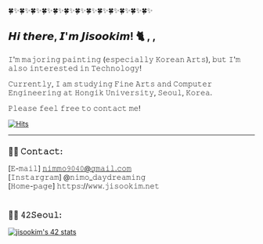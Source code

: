 🍀✨🍀✨🍀✨🍀✨🍀✨🍀✨🍀✨🍀✨🍀✨🍀✨🍀✨🍀✨🍀✨
## 𝙃𝙞 𝙩𝙝𝙚𝙧𝙚, 𝙄'𝙢 𝙅𝙞𝙨𝙤𝙤𝙠𝙞𝙢! 🐈‍ , ,


𝙸'𝚖 𝚖𝚊𝚓𝚘𝚛𝚒𝚗𝚐 𝚙𝚊𝚒𝚗𝚝𝚒𝚗𝚐 (𝚎𝚜𝚙𝚎𝚌𝚒𝚊𝚕𝚕𝚢 𝙺𝚘𝚛𝚎𝚊𝚗 𝙰𝚛𝚝𝚜), 
𝚋𝚞𝚝 𝙸'𝚖 𝚊𝚕𝚜𝚘 𝚒𝚗𝚝𝚎𝚛𝚎𝚜𝚝𝚎𝚍 𝚒𝚗 𝚃𝚎𝚌𝚑𝚗𝚘𝚕𝚘𝚐𝚢!

𝙲𝚞𝚛𝚛𝚎𝚗𝚝𝚕𝚢, 𝙸 𝚊𝚖 𝚜𝚝𝚞𝚍𝚢𝚒𝚗𝚐 𝙵𝚒𝚗𝚎 𝙰𝚛𝚝𝚜 𝚊𝚗𝚍 
𝙲𝚘𝚖𝚙𝚞𝚝𝚎𝚛 𝙴𝚗𝚐𝚒𝚗𝚎𝚎𝚛𝚒𝚗𝚐 𝚊𝚝 𝙷𝚘𝚗𝚐𝚒𝚔 𝚄𝚗𝚒𝚟𝚎𝚛𝚜𝚒𝚝𝚢, 𝚂𝚎𝚘𝚞𝚕, 𝙺𝚘𝚛𝚎𝚊.

𝙿𝚕𝚎𝚊𝚜𝚎 𝚏𝚎𝚎𝚕 𝚏𝚛𝚎𝚎 𝚝𝚘 𝚌𝚘𝚗𝚝𝚊𝚌𝚝 𝚖𝚎!

[![Hits](https://hits.seeyoufarm.com/api/count/incr/badge.svg?url=https%3A%2F%2Fgithub.com%2Fnimo-my&count_bg=%2380BCA6&title_bg=%23555555&icon=github.svg&icon_color=%23E7E7E7&title=hits&edge_flat=true)](https://hits.seeyoufarm.com)

------------------------------------------------------

### 💚✨ 𝙲𝚘𝚗𝚝𝚊𝚌𝚝:
[𝙴-𝚖𝚊𝚒𝚕] 𝚗𝚒𝚖𝚖𝚘𝟿𝟶𝟺𝟶@𝚐𝚖𝚊𝚒𝚕.𝚌𝚘𝚖
<br>
[𝙸𝚗𝚜𝚝𝚊𝚛𝚐𝚛𝚊𝚖] @𝚗𝚒𝚖𝚘_𝚍𝚊𝚢𝚍𝚛𝚎𝚊𝚖𝚒𝚗𝚐
<br>
[𝙷𝚘𝚖𝚎-𝚙𝚊𝚐𝚎] 𝚑𝚝𝚝𝚙𝚜://𝚠𝚠𝚠.𝚓𝚒𝚜𝚘𝚘𝚔𝚒𝚖.𝚗𝚎𝚝
<br>
<br>

### 💚✨ 𝟺𝟸𝚂𝚎𝚘𝚞𝚕:

[![jisookim's 42 stats](https://badge42.vercel.app/api/v2/cl3tta764005409mduyygp0cd/stats?cursusId=21&coalitionId=86)](https://github.com/JaeSeoKim/badge42)

<!--
**nimo-my/nimo-my** is a ✨ _special_ ✨ repository because its `README.md` (this file) appears on your GitHub profile.

Here are some ideas to get you started:

- 🔭 I’m currently working on ...
- 🌱 I’m currently learning ...
- 👯 I’m looking to collaborate on ...
- 🤔 I’m looking for help with ...
- 💬 Ask me about ...
- 📫 How to reach me: ...
- 😄 Pronouns: ...
- ⚡ Fun fact: ...
-->

